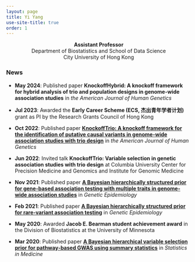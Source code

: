 ```yaml
---
layout: page
title: Yi Yang
use-site-title: true
order: 1
---
```

<p align="center">
  <b>Assistant Professor</b><br />
  Department of Biostatistics and School of Data Science<br />
  City University of Hong Kong
</p>

<!--- ### [Openings for PhD students in Fall 2024](https://yiyangphd.github.io/openings/) --->
<!--- hidden content --->

### News

- **May 2024**: Published paper **KnockoffHybrid: A knockoff framework for hybrid analysis of trio and population designs in genome-wide association studies** in *the American Journal of Human Genetics*

- **Jul 2023**: Awarded the **Early Career Scheme (ECS, 杰出青年学者计划)** grant as PI by the Research Grants Council of Hong Kong

- **Oct 2022**: Published paper [**KnockoffTrio: A knockoff framework for the identification of putative causal variants in genome-wide association studies with trio design**](https://doi.org/10.1016/j.ajhg.2022.08.013) in *the American Journal of Human Genetics*

- **Jun 2022**: Invited talk **KnockoffTrio: Variable selection in genetic association studies with trio design** at Columbia University Center for Precision Medicine and Genomics and Institute for Genomic Medicine

<!-- - **Mar 2022**: Invited talk **Knockoff statistics for variable selection in genetic association studies with trio design** at City University of Hong Kong School of Data Science --->

<!-- - **Dec 2021**: Invited talk **Bayesian hierarchical models and knockoff statistics for variable selection** at the Beijing Normal University Young Scholars Forum --->

- **Nov 2021**: Published paper [**A Bayesian hierarchically structured prior for gene-based association testing with multiple traits in genome-wide association studies**](https://doi.org/10.1002/gepi.22437) in *Genetic Epidemiology*

<!--- - **May 2021**: Contributed talk **Knockoff statistics and applications to genome-wide association studies** at the Statistical Genetics Journal Club of Columbia University Irving Medical Center  --->

- **Feb 2021**: Published paper [**A Bayesian hierarchically structured prior for rare‐variant association testing**](https://doi.org/10.1002/gepi.22379) in *Genetic Epidemiology*

- **May 2020**: Awarded **Jacob E. Bearman student achievement award** in the Division of Biostatistics at the University of Minnesota

- **Mar 2020**: Published paper [**A Bayesian hierarchical variable selection prior for pathway‐based GWAS using summary statistics**](https://doi.org/10.1002/sim.8442) in *Statistics in Medicine*

